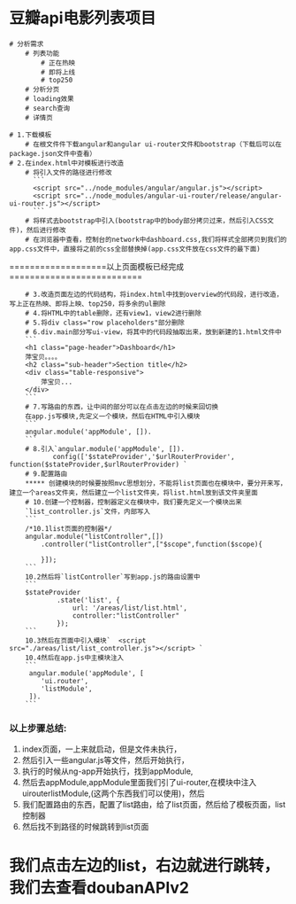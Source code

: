 # 豆瓣api电影列表项目
    # 分析需求
        # 列表功能
            # 正在热映
            # 即将上线
            # top250
        # 分析分页
        # loading效果
        # search查询
        # 详情页

    # 1.下载模板
        # 在根文件件下载angular和angular ui-router文件和bootstrap（下载后可以在package.json文件中查看）
    # 2.在index.html中对模板进行改造
        # 将引入文件的路径进行修改
          ```
          <script src="../node_modules/angular/angular.js"></script>
          <script src="../node_modules/angular-ui-router/release/angular-ui-router.js"></script>
          ```
        # 将样式去bootstrap中引入(bootstrap中的body部分拷贝过来，然后引入CSS文件)，然后进行修改
        # 在浏览器中查看，控制台的network中dashboard.css,我们将样式全部拷贝到我们的app.css文件中，直接将之前的css全部替换掉(app.css文件放在css文件的最下面)
===================以上页面模板已经完成==========================


        # 3.改造页面左边的代码结构，将index.html中找到overview的代码段，进行改造，写上正在热映、即将上映、top250，将多余的ul删除
        # 4.将HTML中的table删除，还有view1，view2进行删除
        # 5.将div class="row placeholders"部分删除
        # 6.div.main部分写ui-view，将其中的代码段抽取出来，放到新建的1.html文件中
        ```
        <h1 class="page-header">Dashboard</h1>
        萍宝贝。。。。
        <h2 class="sub-header">Section title</h2>
        <div class="table-responsive">
        	萍宝贝...
        </div>
        ```
        # 7.写路由的东西，让中间的部分可以在点击左边的时候来回切换
        在app.js写模块,先定义一个模块，然后在HTML中引入模块
        ```
        angular.module('appModule', []).
        ```
        # 8.引入`angular.module('appModule', []).
               config(['$stateProvider','$urlRouterProvider', function($stateProvider,$urlRouterProvider) `
        # 9.配置路由
        ***** 创建模块的时候要按照mvc思想划分，不能将list页面也在模块中，要分开来写，建立一个areas文件夹，然后建立一个list文件夹，将list.html放到该文件夹里面
        # 10.创建一个控制器，控制器定义在模块中，我们要先定义一个模块出来
        `list_controller.js`文件，内部写入
        ```
        /*10.1list页面的控制器*/
        angular.module("listController",[])
        	.controller("listController",["$scope",function($scope){

        	}]);
        ```
        10.2然后将`listController`写到app.js的路由设置中
        ```
        $stateProvider
        		.state('list', {
        			url: '/areas/list/list.html',
        			controller:"listController"
        		});
        ```
        10.3然后在页面中引入模块`  <script src="./areas/list/list_controller.js"></script> `
        10.4然后在app.js中主模块注入
        ```
         angular.module('appModule', [
         	'ui.router',
         	'listModule',
         ]).
        ```
### 以上步骤总结:
1. index页面，一上来就启动，但是文件未执行，
2. 然后引入一些angular.js等文件，然后开始执行，
3. 执行的时候从ng-app开始执行，找到appModule,
4. 然后去appModule,appModule里面我们引了ui-router,在模块中注入uirouterlistModule,(这两个东西我们可以使用)，然后
5. 我们配置路由的东西，配置了list路由，给了list页面，然后给了模板页面，list控制器
6. 然后找不到路径的时候跳转到list页面

# 我们点击左边的list，右边就进行跳转，我们去查看doubanAPIv2








